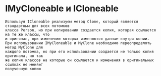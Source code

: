 # IMyCloneable и ICloneable
	Используя ICloneable реализуем метод Clone, который является стандартным для всех потомков 
	класса Person, но при копировании создается копия, которая ссылается на те же классы, что 
	и оригинал, при изменении которых изменяются данные внутри копии.
	При использовании IMyCloneable и MyClone необходимо переопределять метод MyClone для 
	каждого потомка, но при его использовании создается не только копия оригинала, но так 
	же копия классов на которые он ссылается и изменения в оригинальных ссылках не меняют
	полученную копию
